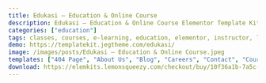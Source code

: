 ```yaml
---
title: Edukasi – Education & Online Course
description: Edukasi – Education & Online Course Elementor Template Kit created especially for Education Websites, Online Courses, Learning Management System, and any more. This template has a beautiful and unique design with a 100% responsive layout, retina-ready, and easy to customize.
categories: ["education"]
tags: classes, courses, e-learning, education, elementor, instructor, learning, online courses, online education, school, study, training, tutor, university
demo: https://templatekit.jegtheme.com/edukasi/
image: /images/posts/Edukasi – Education & Online Course.jpeg
templates: ["404 Page", "About Us", "Blog", "Careers", "Contact", "Courses Detail", "Courses", "Faq", "Footer", "Global", "Header", "Home", "Metform Contact", "Metform Register", "Single Blog", "Teachers"]
download: https://elemkits.lemonsqueezy.com/checkout/buy/10f36a1b-7a5c-43de-9593-441d83acc72a
---
```

